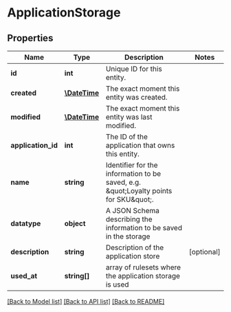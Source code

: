 # ApplicationStorage

## Properties
Name | Type | Description | Notes
------------ | ------------- | ------------- | -------------
**id** | **int** | Unique ID for this entity. | 
**created** | [**\DateTime**](\DateTime.md) | The exact moment this entity was created. | 
**modified** | [**\DateTime**](\DateTime.md) | The exact moment this entity was last modified. | 
**application_id** | **int** | The ID of the application that owns this entity. | 
**name** | **string** | Identifier for the information to be saved, e.g. \&quot;Loyalty points for SKU\&quot;. | 
**datatype** | **object** | A JSON Schema describing the information to be saved in the storage | 
**description** | **string** | Description of the application store | [optional] 
**used_at** | **string[]** | array of rulesets where the application storage is used | 

[[Back to Model list]](../README.md#documentation-for-models) [[Back to API list]](../README.md#documentation-for-api-endpoints) [[Back to README]](../README.md)


